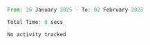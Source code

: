 <!--START_SECTION:waka-->

```rust
From: 26 January 2025 - To: 02 February 2025

Total Time: 0 secs

No activity tracked
```

<!--END_SECTION:waka-->
